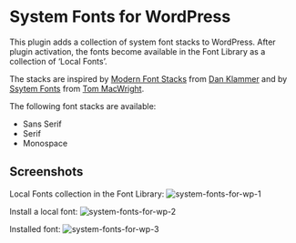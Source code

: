 # System Fonts for WordPress

This plugin adds a collection of system font stacks to WordPress. After plugin activation, the fonts become available in the Font Library as a collection of ‘Local Fonts’.

The stacks are inspired by [Modern Font Stacks](https://modernfontstacks.com) from [Dan Klammer](https://danklammer.com) and by [Ssytem Fonts](https://systemfontsstack.com) from [Tom MacWright](https://macwright.com/).

The following font stacks are available:

* Sans Serif
* Serif
* Monospace

## Screenshots
Local Fonts collection in the Font Library:
![system-fonts-for-wp-1](https://github.com/LittleBigThing/System-Fonts-for-WP/assets/5901923/23595d90-be6b-44e8-b7c0-292986e18e1b)

Install a local font:
![system-fonts-for-wp-2](https://github.com/LittleBigThing/System-Fonts-for-WP/assets/5901923/1f6c08bb-825b-4a96-be6a-5e53a79bca0c)

Installed font:
![system-fonts-for-wp-3](https://github.com/LittleBigThing/System-Fonts-for-WP/assets/5901923/4e2a13ee-4493-434e-b1c7-9373b6bad0d5)
